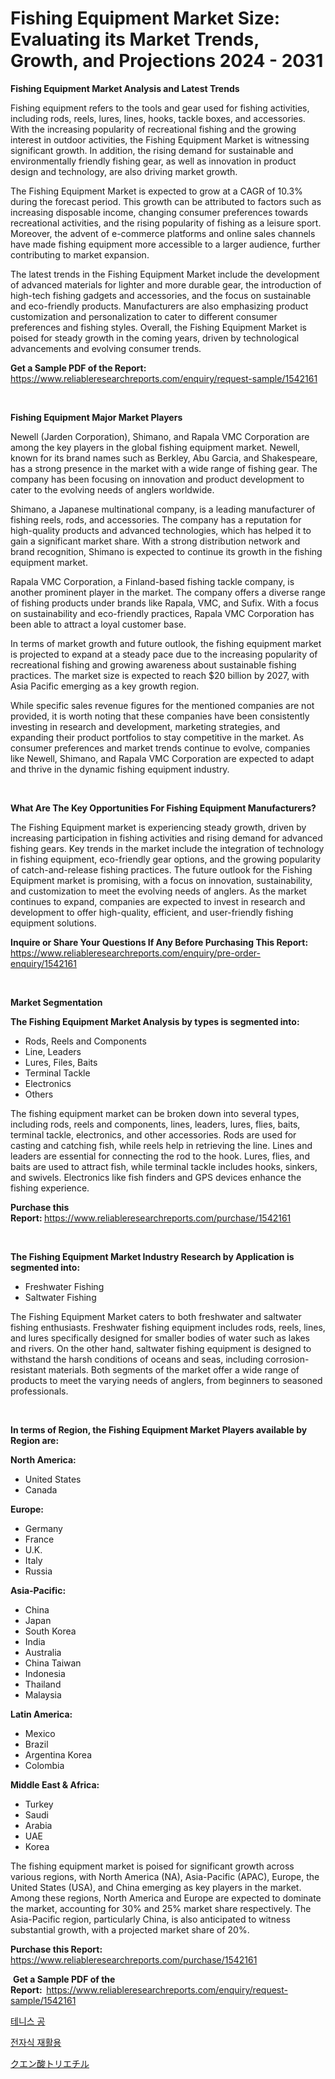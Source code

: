 <p><h1>Fishing Equipment Market Size: Evaluating its Market Trends, Growth, and Projections 2024 - 2031</h1></p><p><strong>Fishing Equipment Market Analysis and Latest Trends</strong></p>
<p><p>Fishing equipment refers to the tools and gear used for fishing activities, including rods, reels, lures, lines, hooks, tackle boxes, and accessories. With the increasing popularity of recreational fishing and the growing interest in outdoor activities, the Fishing Equipment Market is witnessing significant growth. In addition, the rising demand for sustainable and environmentally friendly fishing gear, as well as innovation in product design and technology, are also driving market growth.</p><p>The Fishing Equipment Market is expected to grow at a CAGR of 10.3% during the forecast period. This growth can be attributed to factors such as increasing disposable income, changing consumer preferences towards recreational activities, and the rising popularity of fishing as a leisure sport. Moreover, the advent of e-commerce platforms and online sales channels have made fishing equipment more accessible to a larger audience, further contributing to market expansion.</p><p>The latest trends in the Fishing Equipment Market include the development of advanced materials for lighter and more durable gear, the introduction of high-tech fishing gadgets and accessories, and the focus on sustainable and eco-friendly products. Manufacturers are also emphasizing product customization and personalization to cater to different consumer preferences and fishing styles. Overall, the Fishing Equipment Market is poised for steady growth in the coming years, driven by technological advancements and evolving consumer trends.</p></p>
<p><strong>Get a Sample PDF of the Report:&nbsp;</strong> <a href="https://www.reliableresearchreports.com/enquiry/request-sample/1542161">https://www.reliableresearchreports.com/enquiry/request-sample/1542161</a></p>
<p>&nbsp;</p>
<p><strong>Fishing Equipment Major Market Players</strong></p>
<p><p>Newell (Jarden Corporation), Shimano, and Rapala VMC Corporation are among the key players in the global fishing equipment market. Newell, known for its brand names such as Berkley, Abu Garcia, and Shakespeare, has a strong presence in the market with a wide range of fishing gear. The company has been focusing on innovation and product development to cater to the evolving needs of anglers worldwide.</p><p>Shimano, a Japanese multinational company, is a leading manufacturer of fishing reels, rods, and accessories. The company has a reputation for high-quality products and advanced technologies, which has helped it to gain a significant market share. With a strong distribution network and brand recognition, Shimano is expected to continue its growth in the fishing equipment market.</p><p>Rapala VMC Corporation, a Finland-based fishing tackle company, is another prominent player in the market. The company offers a diverse range of fishing products under brands like Rapala, VMC, and Sufix. With a focus on sustainability and eco-friendly practices, Rapala VMC Corporation has been able to attract a loyal customer base.</p><p>In terms of market growth and future outlook, the fishing equipment market is projected to expand at a steady pace due to the increasing popularity of recreational fishing and growing awareness about sustainable fishing practices. The market size is expected to reach $20 billion by 2027, with Asia Pacific emerging as a key growth region.</p><p>While specific sales revenue figures for the mentioned companies are not provided, it is worth noting that these companies have been consistently investing in research and development, marketing strategies, and expanding their product portfolios to stay competitive in the market. As consumer preferences and market trends continue to evolve, companies like Newell, Shimano, and Rapala VMC Corporation are expected to adapt and thrive in the dynamic fishing equipment industry.</p></p>
<p>&nbsp;</p>
<p><strong>What Are The Key Opportunities For Fishing Equipment Manufacturers?</strong></p>
<p><p>The Fishing Equipment market is experiencing steady growth, driven by increasing participation in fishing activities and rising demand for advanced fishing gears. Key trends in the market include the integration of technology in fishing equipment, eco-friendly gear options, and the growing popularity of catch-and-release fishing practices. The future outlook for the Fishing Equipment market is promising, with a focus on innovation, sustainability, and customization to meet the evolving needs of anglers. As the market continues to expand, companies are expected to invest in research and development to offer high-quality, efficient, and user-friendly fishing equipment solutions.</p></p>
<p><strong>Inquire or Share Your Questions If Any Before Purchasing This Report:</strong> <a href="https://www.reliableresearchreports.com/enquiry/pre-order-enquiry/1542161">https://www.reliableresearchreports.com/enquiry/pre-order-enquiry/1542161</a></p>
<p>&nbsp;</p>
<p><strong>Market Segmentation</strong></p>
<p><strong>The Fishing Equipment Market Analysis by types is segmented into:</strong></p>
<p><ul><li>Rods, Reels and Components</li><li>Line, Leaders</li><li>Lures, Files, Baits</li><li>Terminal Tackle</li><li>Electronics</li><li>Others</li></ul></p>
<p><p>The fishing equipment market can be broken down into several types, including rods, reels and components, lines, leaders, lures, flies, baits, terminal tackle, electronics, and other accessories. Rods are used for casting and catching fish, while reels help in retrieving the line. Lines and leaders are essential for connecting the rod to the hook. Lures, flies, and baits are used to attract fish, while terminal tackle includes hooks, sinkers, and swivels. Electronics like fish finders and GPS devices enhance the fishing experience.</p></p>
<p><strong>Purchase this Report:&nbsp;</strong><a href="https://www.reliableresearchreports.com/purchase/1542161">https://www.reliableresearchreports.com/purchase/1542161</a></p>
<p>&nbsp;</p>
<p><strong>The Fishing Equipment Market Industry Research by Application is segmented into:</strong></p>
<p><ul><li>Freshwater Fishing</li><li>Saltwater Fishing</li></ul></p>
<p><p>The Fishing Equipment Market caters to both freshwater and saltwater fishing enthusiasts. Freshwater fishing equipment includes rods, reels, lines, and lures specifically designed for smaller bodies of water such as lakes and rivers. On the other hand, saltwater fishing equipment is designed to withstand the harsh conditions of oceans and seas, including corrosion-resistant materials. Both segments of the market offer a wide range of products to meet the varying needs of anglers, from beginners to seasoned professionals.</p></p>
<p>&nbsp;</p>
<p><strong>In terms of Region, the Fishing Equipment Market Players available by Region are:</strong></p>
<p>
    <p> <strong> North America: </strong>
        <ul>
            <li>United States</li>
            <li>Canada</li>
        </ul>
        </p> 
    <p> <strong> Europe: </strong>
        <ul>
            <li>Germany</li>
            <li>France</li>
            <li>U.K.</li>
            <li>Italy</li>
            <li>Russia</li>
        </ul>
        </p> 
    <p> <strong> Asia-Pacific: </strong>
        <ul>
            <li>China</li>
            <li>Japan</li>
            <li>South Korea</li>
            <li>India</li>
            <li>Australia</li>
            <li>China Taiwan</li>
            <li>Indonesia</li>
            <li>Thailand</li>
            <li>Malaysia</li>
        </ul>
        </p> 
    <p> <strong> Latin America: </strong>
        <ul>
            <li>Mexico</li>
            <li>Brazil</li>
            <li>Argentina Korea</li>
            <li>Colombia</li>
        </ul>
        </p> 
    <p> <strong> Middle East & Africa: </strong>
        <ul>
            <li>Turkey</li>
            <li>Saudi</li>
            <li>Arabia</li>
            <li>UAE</li>
            <li>Korea</li>
        </ul>
    </p>
    </p>
<p><p>The fishing equipment market is poised for significant growth across various regions, with North America (NA), Asia-Pacific (APAC), Europe, the United States (USA), and China emerging as key players in the market. Among these regions, North America and Europe are expected to dominate the market, accounting for 30% and 25% market share respectively. The Asia-Pacific region, particularly China, is also anticipated to witness substantial growth, with a projected market share of 20%.</p></p>
<p><strong>Purchase this Report: </strong><a href="https://www.reliableresearchreports.com/purchase/1542161">https://www.reliableresearchreports.com/purchase/1542161</a></p>
<p>&nbsp;<strong>Get a Sample PDF of the Report:&nbsp;&nbsp;</strong><a href="https://www.reliableresearchreports.com/enquiry/request-sample/1542161">https://www.reliableresearchreports.com/enquiry/request-sample/1542161</a></p>
<p><strong></strong></p>
<p><p><a href="https://medium.com/@adonispellea2022/%ED%85%8C%EB%8B%88%EC%8A%A4-%EA%B3%B5-%EC%8B%9C%EC%9E%A5-%EA%B7%9C%EB%AA%A8-%EB%B0%8F-%EC%8B%9C%EC%9E%A5-%EB%8F%99%ED%96%A5-%EC%A0%84%EC%B2%B4-%EC%82%B0%EC%97%85-%EA%B0%9C%EC%9A%94-2024%EB%85%84%EB%B6%80%ED%84%B0-2031%EB%85%84%EA%B9%8C%EC%A7%80-057045dadeb0">테니스 공</a></p><p><a href="https://medium.com/@mayekuhic00/%EC%A0%84%EC%9E%90-%EC%9E%AC%ED%99%9C%EC%9A%A9-%EC%8B%9C%EC%9E%A5-%EB%B6%84%EC%84%9D-%EA%B7%B8-cagr-%EC%8B%9C%EC%9E%A5-%EC%84%B8%EB%B6%84%ED%99%94-%EB%B0%8F-%EA%B8%80%EB%A1%9C%EB%B2%8C-%EC%82%B0%EC%97%85-%EA%B0%9C%EC%9A%94-9d252cd45d9d">전자식 재활용</a></p><p><a href="https://medium.com/@rusty-marie2024/%E3%83%88%E3%83%AA%E3%82%A8%E3%83%81%E3%83%AB%E3%82%B7%E3%83%88%E3%83%A9%E3%83%BC%E3%83%88%E5%B8%82%E5%A0%B4%E8%AA%BF%E6%9F%BB%E3%83%AC%E3%83%9D%E3%83%BC%E3%83%88-%E3%81%9D%E3%81%AE%E6%AD%B4%E5%8F%B2%E3%81%A8%E4%BA%88%E6%B8%AC-2024%E5%B9%B4%E3%81%8B%E3%82%892031%E5%B9%B4-bd8269fe87b1">クエン酸トリエチル</a></p></p>